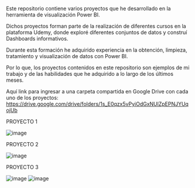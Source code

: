 Este repositorio contiene varios proyectos que he desarrollado en la herramienta de visualización Power BI. 

Dichos proyectos forman parte de la realización de diferentes cursos en la plataforma Udemy, donde exploré diferentes conjuntos de datos y construí Dashboards informativos.

Durante esta formación he adquirido experiencia en la obtención, limpieza, tratamiento y visualización de datos con Power BI.

Por lo que, los proyectos contenidos en este repositorio son ejemplos de mi trabajo y de las habilidades que he adquirido a lo largo de los últimos meses.

Aquí link para ingresar a una carpeta compartida en Google Drive con cada uno de los proyectos:
  https://drive.google.com/drive/folders/1s_E0qzx5vPyiOdGxNUlZpEPNJYUqojUb


PROYECTO 1

![image](https://github.com/maridecastrosuzano/Power-BI/assets/166634928/52ee936f-2585-4fb2-8e5d-4465d8734822)


PROYECTO 2

![image](https://github.com/maridecastrosuzano/Power-BI/assets/166634928/94060b61-cd97-48e8-809e-61bbef6ca5b1)


PROYECTO 3

![image](https://github.com/maridecastrosuzano/Power-BI/assets/166634928/848912f9-4c77-483b-b5ef-3d40dc2a831a)
![image](https://github.com/maridecastrosuzano/Power-BI/assets/166634928/17e982ae-198d-4429-b1a5-b6c11cd100aa)


